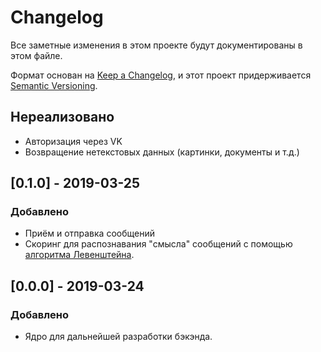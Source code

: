 # Changelog
Все заметные изменения в этом проекте будут документированы в этом файле.

Формат основан на [Keep a Changelog](https://keepachangelog.com/en/1.0.0/),
и этот проект придерживается [Semantic Versioning](https://semver.org/spec/v2.0.0.html).

## Нереализовано
- Авторизация через VK  
- Возвращение нетекстовых данных (картинки, документы и т.д.)  

## [0.1.0] - 2019-03-25
### Добавлено
- Приём и отправка сообщений  
- Скоринг для распознавания "смысла" сообщений с помощью [алгоритма Левенштейна](https://dzone.com/articles/the-levenshtein-algorithm-1).  

## [0.0.0] - 2019-03-24
### Добавлено
- Ядро для дальнейшей разработки бэкэнда.